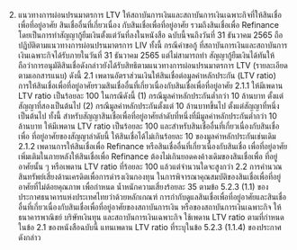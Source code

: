 2. แนวทางการผ่อนปรนมาตรการ LTV
ให้สถาบันการเงินและสถาบันการเงินเฉพาะกิจที่ให้สินเชื่อเพื่อที่อยู่อาศัย สินเชื่ออื่นที่เกี่ยวเนื่อง
กับสินเชื่อเพื่อที่อยู่อาศัย รวมถึงสินเชื่อเพื่อ Refinance โดยเป็นการทำสัญญากู้ยืมเงินตั้งแต่วันที่ลงในหนังสือ
ฉบับนี้จนถึงวันที่ 31 ธันวาคม 2565 ถือปฏิบัติตามแนวทางการผ่อนปรนมาตรการ LIV ทั้งนี้ กรณีคำขอกู้
ที่สถาบันการเงินและสถาบันการเงินเฉพาะกิจได้รับภายในวันที่ 31 ธันวาคม 2565 แต่ไม่สามารถทํา
สัญญากู้ยืมเงินได้ทันให้ถือว่าการอนุมัติสินเชื่อดังกล่าวยังได้รับสิทธิตามแนวทางการผ่อนปรนมาตรการ LTV
(รายละเอียดตามเอกสารแนบ) ดังนี้
2.1 เพดานอัตราส่วนเงินให้สินเชื่อต่อมูลค่าหลักประกัน (LTV ratio)
การให้สินเชื่อเพื่อที่อยู่อาศัยรวมสินเชื่ออื่นที่เกี่ยวเนื่องกับสินเชื่อเพื่อที่อยู่อาศัย
2.1.1
ให้มีเพดาน LTV ratio เป็นร้อยละ 100 ในกรณีดังนี้
(1) กรณีมูลค่าหลักประกันต่ำกว่า 10 ล้านบาท ตั้งแต่สัญญาที่สองเป็นต้นไป
(2) กรณีมูลค่าหลักประกันตั้งแต่ 10 ล้านบาทขึ้นไป ตั้งแต่สัญญาที่หนึ่งเป็นต้นไป
ทั้งนี้ สำหรับสัญญาสินเชื่อเพื่อที่อยู่อาศัยลำดับที่หนึ่งที่มีมูลค่าหลักประกันต่ำกว่า
10 ล้านบาท ให้มีเพดาน LTV ratio เป็นร้อยละ 100 และสำหรับสินเชื่ออื่นที่เกี่ยวเนื่องกับสินเชื่อเพื่อ
ที่อยู่อาศัยของสัญญาลำดับนี้ ให้สินเชื่อได้ไม่เกินร้อยละ 10 ของมูลค่าหลักประกันเช่นเดิม
2.1.2 เพดานการให้สินเชื่อเพื่อ Refinance หรือสินเชื่ออื่นที่เกี่ยวเนื่องกับสินเชื่อ
เพื่อที่อยู่อาศัยเพิ่มเติมในภายหลังให้สินเชื่อเพื่อ Refinance ต้องไม่เกินยอดคงค้างเดิมของสินเชื่อเพื่อ
ที่อยู่อาศัยนั้น ๆ หรือเพดาน LTV ratio ที่ร้อยละ 100 แล้วแต่จำนวนใดจะสูงกว่า
2.2 การคำนวณสินทรัพย์เสี่ยงด้านเครดิตเพื่อการดำรงเงินกองทุน
ในการพิจารณาคุณสมบัติของสินเชื่อเพื่อที่อยู่อาศัยที่ไม่ด้อยคุณภาพ เพื่อกำหนด
น้ำหนักความเสี่ยงร้อยละ 35 ตามข้อ 5.2.3 (1.1) ของประกาศธนาคารแห่งประเทศไทยว่าด้วยหลักเกณฑ์
การกำกับดูแลสินเชื่อเพื่อที่อยู่อาศัยและสินเชื่ออื่นที่เกี่ยวเนื่องกับสินเชื่อเพื่อที่อยู่อาศัยของสถาบันการเงิน
หรือของสถาบันการเงินเฉพาะกิจ ให้ธนาคารพาณิชย์ บริษัทเงินทุน และสถาบันการเงินเฉพาะกิจ ใช้เพดาน
LTV ratio ตามที่กำหนดในข้อ 2.1 ของหนังสือฉบับนี้ แทนเพดาน LTV ratio ที่ระบุในข้อ 5.2.3 (1.1.4)
ของประกาศดังกล่าว

